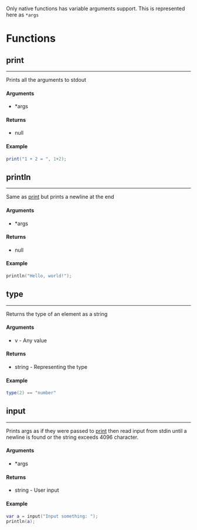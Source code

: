 Only native functions has variable arguments support. This is represented here as `*args`

# Functions

## print
---
Prints all the arguments to stdout
#### Arguments
* *args
#### Returns
* null
#### Example
```lua
print("1 + 2 = ", 1+2);
```

## println
---
Same as [print](#print) but prints a newline at the end
#### Arguments
* *args
#### Returns
* null
#### Example
```lua
println("Hello, world!");
```

## type
---
Returns the type of an element as a string
#### Arguments
* v - Any value
#### Returns
* string - Representing the type
#### Example

```lua
type(2) == "number"
```

## input
---
Prints args as if they were passed to [print](#print) then read input from stdin until a newline is found or the string exceeds 4096 character.
#### Arguments
* *args
#### Returns
* string - User input
#### Example
```lua
var a = input("Input something: ");
println(a);
```

